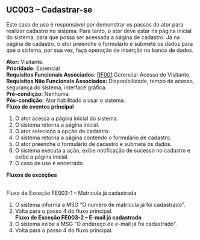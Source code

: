 ## UC003 – Cadastrar-se ##

Este caso de uso é responsável por demonstrar os passos do ator para realizar cadastro no sistema. Para tanto, o ator deve estar na página inicial do sistema, para que possa ser acessada a página de cadastro. Já na página de cadastro, o ator preenche o formulário e submete os dados para que o sistema, por sua vez, faça operação de inserção no banco de dados.

**Ator:** Visitante.<br>
<b>Prioridade:</b> Essencial<br>
<b>Requisitos Funcionais Associados:</b> <a href='RF001.md'>RF001</a> Gerenciar Acesso do Visitante.<br>
<b>Requisitos Não Funcionais Associados:</b> Disponibilidade, tempo de acesso, segurança do sistema, interface gráfica.<br>
<b>Pré-condição:</b> Nenhuma.<br>
<b>Pós-condição:</b> Ator habilitado a usar o sistema.<br>
<b>Fluxo de eventos principal</b>
<ol><li>O ator acessa a página inicial do sistema.<br>
</li><li>O sistema retorna a página inicial.<br>
</li><li>O ator seleciona a opção de cadastro.<br>
</li><li>O sistema retorna a página contendo o formulário de cadastro.<br>
</li><li>O ator preenche o formulário de cadastro e submete os dados.<br>
</li><li>O sistema executa a ação, exibe notificação de sucesso no cadastro e exibe a página inicial.<br>
</li><li>O caso de uso é encerrado.</li></ol>

<b>Fluxos de exceções</b><br><br>

Fluxo de Exceção FE003-1 – Matricula já cadastrada<br>
<ol><li>O sistema informa a MSG “O número de matrícula já foi cadastrado”.<br>
</li><li>Volta para o passo 4 do fluxo principal.<br>
<b>Fluxo de Exceção FE003-2 – E-mail já cadastrado</b>
</li><li>O sistema exibe a MSG “O endereço de e-mail já foi cadastrado”.<br>
</li><li>Volta para o passo 4 do fluxo principal.